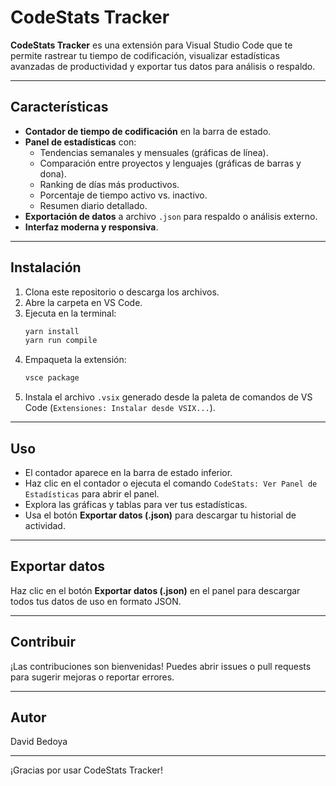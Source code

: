 # CodeStats Tracker

**CodeStats Tracker** es una extensión para Visual Studio Code que te permite rastrear tu tiempo de codificación, visualizar estadísticas avanzadas de productividad y exportar tus datos para análisis o respaldo.

---

## Características

- **Contador de tiempo de codificación** en la barra de estado.
- **Panel de estadísticas** con:
  - Tendencias semanales y mensuales (gráficas de línea).
  - Comparación entre proyectos y lenguajes (gráficas de barras y dona).
  - Ranking de días más productivos.
  - Porcentaje de tiempo activo vs. inactivo.
  - Resumen diario detallado.
- **Exportación de datos** a archivo `.json` para respaldo o análisis externo.
- **Interfaz moderna y responsiva**.

---

## Instalación

1. Clona este repositorio o descarga los archivos.
2. Abre la carpeta en VS Code.
3. Ejecuta en la terminal:
   ```sh
   yarn install
   yarn run compile
   ```
4. Empaqueta la extensión:
   ```sh
   vsce package
   ```
5. Instala el archivo `.vsix` generado desde la paleta de comandos de VS Code (`Extensiones: Instalar desde VSIX...`).

---

## Uso

- El contador aparece en la barra de estado inferior.
- Haz clic en el contador o ejecuta el comando `CodeStats: Ver Panel de Estadísticas` para abrir el panel.
- Explora las gráficas y tablas para ver tus estadísticas.
- Usa el botón **Exportar datos (.json)** para descargar tu historial de actividad.

---

## Exportar datos

Haz clic en el botón **Exportar datos (.json)** en el panel para descargar todos tus datos de uso en formato JSON.

---

## Contribuir

¡Las contribuciones son bienvenidas! Puedes abrir issues o pull requests para sugerir mejoras o reportar errores.

---

## Autor

David Bedoya

---

¡Gracias por usar CodeStats Tracker!
